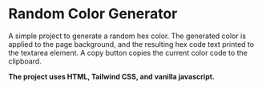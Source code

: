 # Random Color Generator

A simple project to generate a random hex color. The generated color is applied to the page background, and the resulting hex code text printed to the textarea element. A copy button copies the current color code to the clipboard.

**The project uses HTML, Tailwind CSS, and vanilla javascript.**